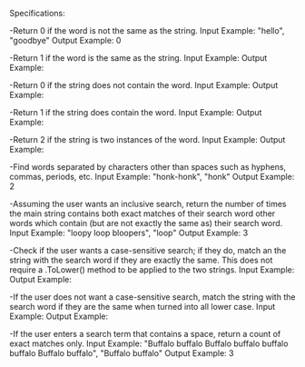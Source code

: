 
Specifications:

-Return 0 if the word is not the same as the string.
Input Example: "hello", "goodbye"
Output Example: 0

-Return 1 if the word is the same as the string.
Input Example:
Output Example:

-Return 0 if the string does not contain the word.
Input Example:
Output Example:

-Return 1 if the string does contain the word.
Input Example:
Output Example:

-Return 2 if the string is two instances of the word.
Input Example:
Output Example:

-Find words separated by characters other than spaces such as hyphens, commas, periods, etc.
Input Example: "honk-honk", "honk"
Output Example: 2

-Assuming the user wants an inclusive search, return the number of times the main string contains both exact matches of their search word other words which contain (but are not exactly the same as) their search word.
Input Example: "loopy loop bloopers", "loop"
Output Example: 3

-Check if the user wants a case-sensitive search; if they do, match an the string with the search word if they are exactly the same.  This does not require a .ToLower() method to be applied to the two strings.
Input Example:
Output Example:

-If the user does not want a case-sensitive search, match the string with the search word if they are the same when turned into all lower case.
Input Example:
Output Example:

-If the user enters a search term that contains a space, return a count of exact matches only.
Input Example: "Buffalo buffalo Buffalo buffalo buffalo buffalo Buffalo buffalo", "Buffalo buffalo"
Output Example: 3
